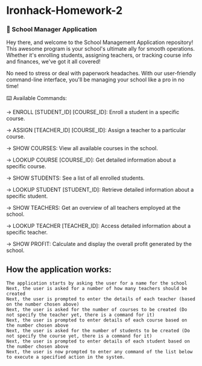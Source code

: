 # Ironhack-Homework-2

### 🏫 School Manager Application

Hey there, and welcome to the School Management Application repository! This awesome program is your school's ultimate ally for smooth operations. Whether it's enrolling students, assigning teachers, or tracking course info and finances, we've got it all covered! 

No need to stress or deal with paperwork headaches. With our user-friendly command-line interface, you'll be managing your school like a pro in no time!

⌨️ Available Commands:

->  ENROLL [STUDENT_ID] [COURSE_ID]: Enroll a student in a specific course.

->  ASSIGN [TEACHER_ID] [COURSE_ID]: Assign a teacher to a particular course.

->  SHOW COURSES: View all available courses in the school.

->  LOOKUP COURSE [COURSE_ID]: Get detailed information about a specific course.

->  SHOW STUDENTS: See a list of all enrolled students.

->  LOOKUP STUDENT [STUDENT_ID]: Retrieve detailed information about a specific student.

->  SHOW TEACHERS: Get an overview of all teachers employed at the school.

->  LOOKUP TEACHER [TEACHER_ID]: Access detailed information about a specific teacher.

->  SHOW PROFIT: Calculate and display the overall profit generated by the school.


## How the application works:

    The application starts by asking the user for a name for the school
    Next, the user is asked for a number of how many teachers should be created
    Next, the user is prompted to enter the details of each teacher (based on the number chosen above)
    Next, the user is asked for the number of courses to be created (Do not specify the teacher yet, there is a command for it)
    Next, the user is prompted to enter details of each course based on the number chosen above
    Next, the user is asked for the number of students to be created (Do not specify the course yet, there is a command for it)
    Next, the user is prompted to enter details of each student based on the number chosen above
    Next, the user is now prompted to enter any command of the list below to execute a specified action in the system.
